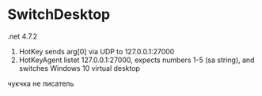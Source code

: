 # SwitchDesktop
.net 4.7.2

1) HotKey sends arg[0] via UDP to 127.0.0.1:27000
2) HotKeyAgent listet 127.0.0.1:27000, expects numbers 1-5 (sa string), and switches Windows 10 virtual desktop


чукчка не писатель
